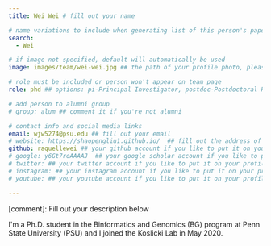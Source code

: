 ```yaml
---
title: Wei Wei # fill out your name

# name variations to include when generating list of this person's papers
search:
  - Wei

# if image not specified, default will automatically be used
image: images/team/wei-wei.jpg ## the path of your profile photo, please put it under 'images/team' and name it as firstname-lastname.jpg

# role must be included or person won't appear on team page
role: phd ## options: pi-Principal Investigator, postdoc-Postdoctoral Researcher, phd-PhD Student, masters-Master's Student, undergrad-Undergraduate Student, highschool-High School Student, programmer-Software Engineer

# add person to alumni group
# group: alum ## comment it if you're not alumni

# contact info and social media links
email: wjw5274@psu.edu ## fill out your email
# website: https://shaopengliu1.github.io/  ## fill out the address of your pesonal website if you have or your linkedin profile if you like
github: raquellewei ## your github account if you like to put it on your profile
# google: y6Gt7roAAAAJ  ## your google scholar account if you like to put it on your profile
# twitter: ## your twitter account if you like to put it on your profile
# instagram: ## your instagram account if you like to put it on your profile
# youtube: ## your youtube account if you like to put it on your profile

---
```

[comment]: Fill out your description below 

I'm a Ph.D. student in the Binformatics and Genomics (BG) program at Penn State University (PSU) and I joined the Koslicki Lab in May 2020.
